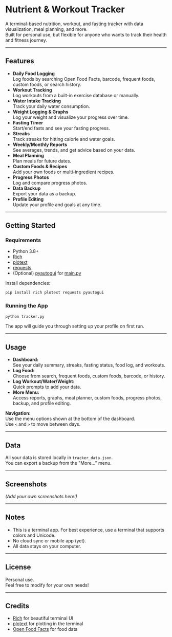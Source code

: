 # Nutrient & Workout Tracker

A terminal-based nutrition, workout, and fasting tracker with data visualization, meal planning, and more.  
Built for personal use, but flexible for anyone who wants to track their health and fitness journey.

---

## Features

- **Daily Food Logging**  
  Log foods by searching Open Food Facts, barcode, frequent foods, custom foods, or search history.
- **Workout Tracking**  
  Log workouts from a built-in exercise database or manually.
- **Water Intake Tracking**  
  Track your daily water consumption.
- **Weight Logging & Graphs**  
  Log your weight and visualize your progress over time.
- **Fasting Timer**  
  Start/end fasts and see your fasting progress.
- **Streaks**  
  Track streaks for hitting calorie and water goals.
- **Weekly/Monthly Reports**  
  See averages, trends, and get advice based on your data.
- **Meal Planning**  
  Plan meals for future dates.
- **Custom Foods & Recipes**  
  Add your own foods or multi-ingredient recipes.
- **Progress Photos**  
  Log and compare progress photos.
- **Data Backup**  
  Export your data as a backup.
- **Profile Editing**  
  Update your profile and goals at any time.

---

## Getting Started

### Requirements

- Python 3.8+
- [Rich](https://github.com/Textualize/rich)
- [plotext](https://github.com/piccolomo/plotext)
- [requests](https://docs.python-requests.org/)
- (Optional) [pyautogui](https://github.com/asweigart/pyautogui) for [main.py](main.py)

Install dependencies:
```sh
pip install rich plotext requests pyautogui
```

### Running the App

```sh
python tracker.py
```

The app will guide you through setting up your profile on first run.

---

## Usage

- **Dashboard:**  
  See your daily summary, streaks, fasting status, food log, and workouts.
- **Log Food:**  
  Choose from search, frequent foods, custom foods, barcode, or history.
- **Log Workout/Water/Weight:**  
  Quick prompts to add your data.
- **More Menu:**  
  Access reports, graphs, meal planner, custom foods, progress photos, backup, and profile editing.

**Navigation:**  
Use the menu options shown at the bottom of the dashboard.  
Use `<` and `>` to move between days.

---

## Data

All your data is stored locally in `tracker_data.json`.  
You can export a backup from the "More..." menu.

---

## Screenshots

*(Add your own screenshots here!)*

---

## Notes

- This is a terminal app. For best experience, use a terminal that supports colors and Unicode.
- No cloud sync or mobile app (yet).
- All data stays on your computer.

---

## License

Personal use.  
Feel free to modify for your own needs!

---

## Credits

- [Rich](https://github.com/Textualize/rich) for beautiful terminal UI
- [plotext](https://github.com/piccolomo/plotext) for plotting in the terminal
- [Open Food Facts](https://world.openfoodfacts.org/) for food data

